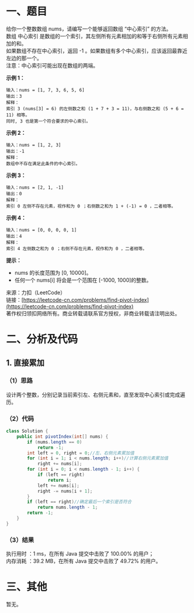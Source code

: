 # 一、题目
给你一个整数数组 nums，请编写一个能够返回数组 “中心索引” 的方法。    
数组 中心索引 是数组的一个索引，其左侧所有元素相加的和等于右侧所有元素相加的和。     
如果数组不存在中心索引，返回 -1 。如果数组有多个中心索引，应该返回最靠近左边的那一个。     
注意：中心索引可能出现在数组的两端。      
    
**示例 1：**     
```
输入：nums = [1, 7, 3, 6, 5, 6]
输出：3
解释：
索引 3 (nums[3] = 6) 的左侧数之和 (1 + 7 + 3 = 11)，与右侧数之和 (5 + 6 = 11) 相等。
同时, 3 也是第一个符合要求的中心索引。
```
**示例 2：**    
```
输入：nums = [1, 2, 3]
输出：-1
解释：
数组中不存在满足此条件的中心索引。
```
**示例 3：**     
```
输入：nums = [2, 1, -1]
输出：0
解释：
索引 0 左侧不存在元素，视作和为 0 ；右侧数之和为 1 + (-1) = 0 ，二者相等。
```
**示例 4：**     
```
输入：nums = [0, 0, 0, 0, 1]
输出：4
解释：
索引 4 左侧数之和为 0 ；右侧不存在元素，视作和为 0 ，二者相等。
```
    
**提示：**    
- nums 的长度范围为 [0, 10000]。
- 任何一个 nums[i] 将会是一个范围在 [-1000, 1000]的整数。
     
来源：力扣（LeetCode）    
链接：[https://leetcode-cn.com/problems/find-pivot-index](https://leetcode-cn.com/problems/find-pivot-index)      
著作权归领扣网络所有。商业转载请联系官方授权，非商业转载请注明出处。     
# 二、分析及代码    
## 1. 直接累加
### （1）思路
设计两个整数，分别记录当前索引左、右侧元素和，直至发现中心索引或完成遍历。    
### （2）代码
```java
class Solution {
    public int pivotIndex(int[] nums) {
        if (nums.length == 0)
            return -1;
        int left = 0, right = 0;//左、右侧元素累加值
        for (int i = 1; i < nums.length; i++)//计算右侧元素累加值
            right += nums[i];
        for (int i = 0; i < nums.length - 1; i++) {
            if (left == right)
                return i;
            left += nums[i];
            right -= nums[i + 1];
        }
        if (left == right)//确定最后一个索引是否符合
            return nums.length - 1;
        return -1;
    }
}
```
### （3）结果
执行用时 ：1 ms，在所有 Java 提交中击败了 100.00% 的用户；    
内存消耗 ：39.2 MB，在所有 Java 提交中击败了 49.72% 的用户。      
# 三、其他
暂无。  
